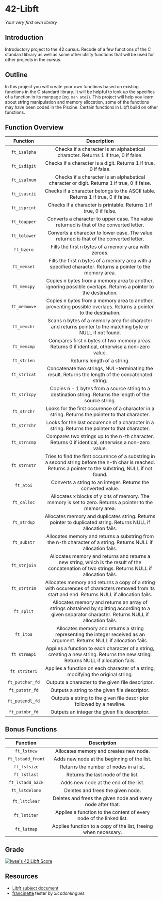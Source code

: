 # 42-Libft
*Your very first own library*

## Introduction
Introductory project to the 42 cursus. Recode of a few functions of the C standard library as well as some other utility functions that will be used for other projects in the cursus.

## Outline
In this project you will create your own functions based on existing functions in the C standard library. It will be helpful to look up the specifics of a function in its manpage (eg. ```man atoi```). This project will help you learn about string manipulation and memory allocation, some of the functions may have been coded in the Piscine. Certain functions in Libft build on other functions.

## Function Overview
| Function | Description |
| :------: | :---------: |
| ``ft_isalpha`` | Checks if a character is an alphabetical character. Returns 1 if true, 0 if false. |
| ``ft_isdigit`` | Checks if a character is a digit. Returns 1 if true, 0 if false. |
| ``ft_isalnum`` | Checks if a character is an alphabetical character or digit. Returns 1 if true, 0 if false. |
| ``ft_isascii`` | Checks if a character belongs to the ASCII table. Returns 1 if true, 0 if false. |
| ``ft_isprint`` | Checks if a character is printable. Returns 1 if true, 0 if false. |
| ``ft_toupper`` | Converts a character to upper case. The value returned is that of the converted letter. |
| ``ft_tolower`` | Converts a character to lower case. The value returned is that of the converted letter. |
| ``ft_bzero`` | Fills the first n bytes of a memory area with zeroes. |
| ``ft_memset`` | Fills the first n bytes of a memory area with a specified character. Returns a pointer to the memory area. |
| ``ft_memcpy`` | Copies n bytes from a memory area to another, ignoring possible overlaps. Returns a pointer to the destination. |
| ``ft_memmove`` | Copies n bytes from a memory area to another, preventing possible overlaps. Returns a pointer to the destination. |
| ``ft_memchr`` | Scans n bytes of a memory area for character and returns pointer to the matching byte or NULL if not found. |
| ``ft_memcmp`` | Compares first n bytes of two memory areas. Returns 0 if identical, otherwise a non-zero value. |
| ``ft_strlen`` | Returns length of a string. |
| ``ft_strlcat`` | Concatenate two strings, NUL-terminating the result. Returns the length of the concatenated string. |
| ``ft_strlcpy`` | Copies n - 1 bytes from a source string to a destination string. Returns the length of the source string. |
| ``ft_strchr`` | Looks for the first occurence of a character in a string. Returns the pointer to that character. |
| ``ft_strrchr`` | Looks for the last occurence of a character in a string. Returns the pointer to that character. |
| ``ft_strncmp`` | Compares two strings up to the n-th character. Returns 0 if identical, otherwise a non-zero value. |
| ``ft_strnstr`` | Tries to find the first occurence of a substring in a second string before the n-th char is reached. Returns a pointer to the substring, NULL if not found. |
| ``ft_atoi`` | Converts a string to an integer. Returns the converted value. |
| ``ft_calloc`` | Allocates x blocks of y bits of memory. The memory is set to zero. Returns a pointer to the memory area. |
| ``ft_strdup`` | Allocates memory and duplicates string. Returns pointer to duplicated string. Returns NULL if allocation fails. |
| ``ft_substr`` | Allocates memory and returns a substring from the n-th character of a string. Returns NULL if allocation fails. |
| ``ft_strjoin`` | Allocates memory and returns and returns a new string, which is the result of the concatenation of two strings. Returns NULL if allocation fails. |
| ``ft_strtrim`` | Allocates memory and returns a copy of a string with occurences of characters removed from its start and end. Returns NULL if allocation fails. |
| ``ft_split`` | Allocates memory and returns an array of strings obatained by splitting according to a given separator character. Returns NULL if allocation fails. |
| ``ft_itoa`` | Allocates memory and returns a string representing the integer received as an argument. Returns NULL if allocation fails. |
| ``ft_strmapi`` | Applies a function to each character of a string, creating a new string. Returns the new string. Returns NULL if allocation fails. |
| ``ft_striteri`` | Applies a function on each character of a string, modifying the original string. |
| ``ft_putchar_fd`` | Outputs a character to the given file descriptor. |
| ``ft_putstr_fd`` | Outputs a string to the given file descriptor. |
| ``ft_putendl_fd`` | Outputs a string to the given file descriptor followed by a newline. |
| ``ft_putnbr_fd`` | Outputs an integer the given file descriptor. |

## Bonus Functions
| Function | Description |
| :------: | :---------: |
| ``ft_lstnew`` | Allocates memory and creates new node.  |
| ``ft_lstadd_front`` | Adds new node at the beginning of the list. |
| ``ft_lstsize`` | Returns the number of nodes in a list. |
| ``ft_lstlast`` | Returns the last node of the list. |
| ``ft_lstadd_back`` | Adds new node at the end of the list. |
| ``ft_lstdelone`` | Deletes and frees the given node. |
| ``ft_lstclear`` | Deletes and frees the given node and every node after that. |
| ``ft_lstiter`` | Applies a function to the content of every node of the linked list. |
| ``ft_lstmap`` | Applies function to a copy of the list, freeing when necessary. |

## Grade
[![lwee's 42 Libft Score](https://badge42.vercel.app/api/v2/cl5pppwsq001109mdiigy33za/project/2460041)](https://github.com/JaeSeoKim/badge42)

## Resources
* [Libft subject document](https://github.com/fractalfeeling/uploads/blob/4e5f7f060cdb8824ca8373d4aa3c65d795a3464b/docs/Libft.pdf)
* [francinette](https://github.com/xicodomingues/francinette) tester by *xicodomingues*
